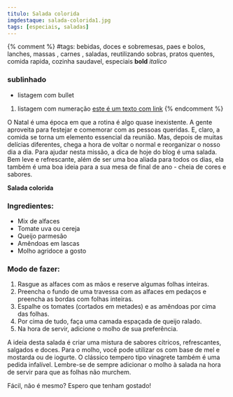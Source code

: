 ```yaml
---
titulo: Salada colorida
imgdestaque: salada-colorida1.jpg
tags: [especiais, saladas]
---
```

{% comment %}
#tags: bebidas, doces e sobremesas, paes e bolos, lanches, massas , carnes , saladas, reutilizando sobras, pratos quentes, comida rapida, cozinha saudavel, especiais
**bold**
*italico*
### sublinhado
* listagem com bullet
1. listagem com numeração
[este é um texto com link](https://www.enderecodolink.com)
{% endcomment %}

O Natal é uma época em que a rotina é algo quase inexistente. A gente aproveita para festejar e comemorar com as pessoas queridas. E, claro, a comida se torna um elemento essencial da reunião. Mas, depois de muitas delícias diferentes, chega a hora de voltar o normal e reorganizar o nosso dia a dia. Para ajudar nesta missão, a dica de hoje do blog é uma salada. Bem leve e refrescante, além de ser uma boa aliada para todos os dias, ela também é uma boa ideia para a sua mesa de final de ano - cheia de cores e sabores. 

**Salada colorida**

### Ingredientes:

* Mix de alfaces
* Tomate uva ou cereja 
* Queijo parmesão 
* Amêndoas em lascas
* Molho agridoce a gosto 

### Modo de fazer:

1. Rasgue as alfaces com as mãos e reserve algumas folhas inteiras. 
2. Preencha o fundo de uma travessa com as alfaces em pedaços e preencha as bordas com folhas inteiras. 
3. Espalhe os tomates (cortados em metades) e as amêndoas por cima das folhas.
4. Por cima de tudo, faça uma camada espaçada de queijo ralado. 
5. Na hora de servir, adicione o molho de sua preferência. 

A ideia desta salada é criar uma mistura de sabores cítricos, refrescantes, salgados e doces. Para o molho, você pode utilizar os com base de mel e mostarda ou de iogurte. O clássico tempero tipo vinagrete também é uma pedida infalível. Lembre-se de sempre adicionar o molho à salada na hora de servir para que as folhas não murchem. 

Fácil, não é mesmo?
Espero que tenham gostado!